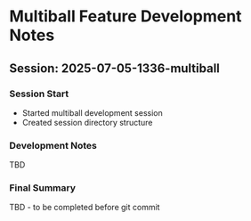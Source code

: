 # Multiball Feature Development Notes

## Session: 2025-07-05-1336-multiball

### Session Start
- Started multiball development session
- Created session directory structure

### Development Notes
TBD

### Final Summary
TBD - to be completed before git commit